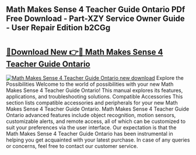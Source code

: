 ## Math Makes Sense 4 Teacher Guide Ontario PDf Free Download - Part-XZY Service Owner Guide - User Repair Edition b2CGg

# <h2><a href="http://bc84940.oget.top/?id=Math+Makes+Sense+4+Teacher+Guide+Ontario">🔗Download New 👉🔴 Math Makes Sense 4 Teacher Guide Ontario</a></h2>

[![Math Makes Sense 4 Teacher Guide Ontario new download](https://i.imgur.com/5g1atiW.png)](http://bc84940.oget.top/?id=Math+Makes+Sense+4+Teacher+Guide+Ontario)
Explore the Possibilities Welcome to the world of possibilities with your new Math Makes Sense 4 Teacher Guide Ontario! This manual explores its features, applications, and troubleshooting solutions. Compatible Accessories This section lists compatible accessories and peripherals for your new Math Makes Sense 4 Teacher Guide Ontario. Math Makes Sense 4 Teacher Guide Ontario advanced features include object recognition, motion sensors, customizable alerts, and remote access, all of which can be customized to suit your preferences via the user interface. Our expectation is that the Math Makes Sense 4 Teacher Guide Ontario has been instrumental in helping you get acquainted with your latest purchase. In case of any queries or concerns, feel free to contact our customer service.
